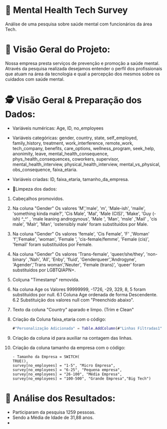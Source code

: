 # 🧠 Mental Health Tech Survey
Análise de uma pesquisa sobre saúde mental com funcionários da área Tech.

# 👀 Visão Geral do Projeto: 

Nossa empresa presta serviços de prevenção e promoção a saúde mental. Através da pesquisa realizada desejamos entender o perfil dos profissionais que atuam na área da tecnologia e qual a percepção dos mesmos sobre os cuidados com saúde mental.

# 🕵️ Visão Geral & Preparação dos Dados: 

- Variáveis numéricas: Age, ID, no_employees
- Variáveis categóricas: gender, country, state, self_employed, family_history, treatment, work_interference, remote_work, tech_company, benefits, care_options, wellness_program, seek_help, anonimity, leave, mental_health_consequence, phys_health_consequences, coworkers, supervisor, mental_health_interview, physical_health_interview, mental_vs_physical, obs_consequence, faixa_etaria.

- Variáveis criadas: ID, faixa_etaria, tamanho_da_empresa.

- 🧹Limpeza dos dados:
1. Cabeçalhos promovidos.
2. Na coluna "Gender" Os valores 'M','male', 'm', 'Male-ish', 'maile', 'something kinda male?', 'Cis Male', 'Mal', 'Male (CIS)', 'Make', 'Guy (-ish) ^_^' , 'male leaning androgynous', 'Male ',  'Man', 'msle' ,'Mail' , 'cis male', 'Malr', 'Man',  'ostensibly male'  foram substituídos por Male.
3. Na coluna "Gender" Os valores 'female',  'Cis Female', 'F' ,'Woman' 'f','Femake', 'woman', 'Female ', 'cis-female/femme', 'Female (cis)', 'femail' foram substituídos por Female.
4. Na coluna "Gender" Os valores 'Trans-female', 'queer/she/they', 'non-binary' ,'Nah', 'All', 'Enby', 'fluid', 'Genderqueer','Androgyne', 'Agender','Trans woman','Neuter', 'Female (trans)', 'queer' foram substituídos por LGBTQIAPN+.
5. Colçuna "Timestamp" removida.
6. Na coluna Age os Valores 99999999, -1726, -29, 329, 8, 5 foram substituídos por null.
   6.1 Coluna Age ordenada de forma Descendente.
   6.2 Substituição dos valores null com "Preenchido abaixo".
7. Texto da coluna "Country" aparado e limpo. (Trim e Clean"
8. Criação da Coluna faixa_etaria com o código:
   
   ```m
   #"Personalização Adicionada" = Table.AddColumn(#"Linhas Filtradas1", "Faixa Etária", each if [Age] <= 25 then "18-25" else if [Age] <= 35 then "26-35" else if [Age] <= 45 then "36-45" else if [Age] <= 55 then "46-55" else if [Age] <= 65 then "56-65" else "65+")
   ```
   
10. Criação da coluna id para auxiliar na contagem das linhas.
11. Criação da coluna tamanho da empresa com o código:
     ```dax
     - Tamanho da Empresa = SWITCH(
    TRUE(),
    survey[no_employees] = "1-5", "Micro Empresa",
    survey[no_employees] = "6-25", "Pequena empresa",
    survey[no_employees] = "26-100", "Média Empresa",
    survey[no_employees] = "100-500", "Grande Empresa","Big Tech")

    ```
# 🔬 Análise dos Resultados:

- Participaram da pesquisa 1259 pessoas.
- Sendo a Média de Idade de 31,88 anos.
- 

